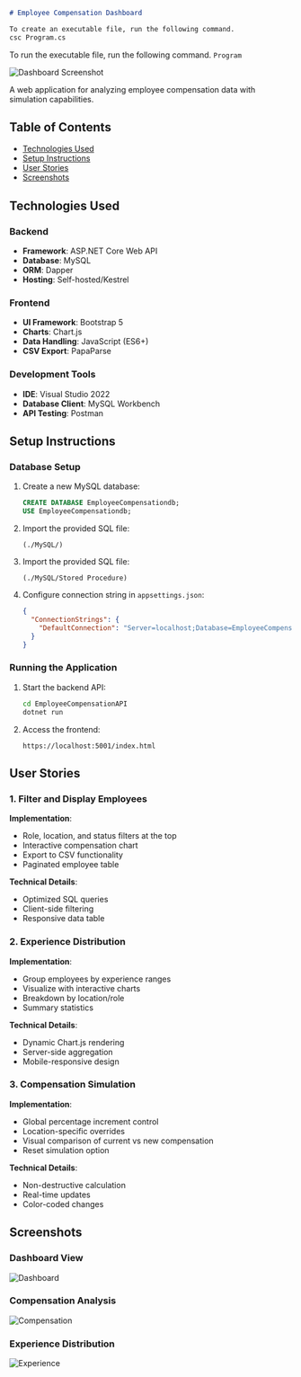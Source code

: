 ```markdown
# Employee Compensation Dashboard

To create an executable file, run the following command.
csc Program.cs
```

To run the executable file, run the following command.
``` Program ```

![Dashboard Screenshot](./screenshots/dashboard.png)

A web application for analyzing employee compensation data with simulation capabilities.

## Table of Contents
- [Technologies Used](#technologies-used)
- [Setup Instructions](#setup-instructions)
- [User Stories](#user-stories)
- [Screenshots](#screenshots)

## Technologies Used

### Backend
- **Framework**: ASP.NET Core Web API
- **Database**: MySQL
- **ORM**: Dapper
- **Hosting**: Self-hosted/Kestrel

### Frontend
- **UI Framework**: Bootstrap 5
- **Charts**: Chart.js
- **Data Handling**: JavaScript (ES6+)
- **CSV Export**: PapaParse

### Development Tools
- **IDE**: Visual Studio 2022
- **Database Client**: MySQL Workbench
- **API Testing**: Postman

## Setup Instructions

### Database Setup
1. Create a new MySQL database:
   ```sql
   CREATE DATABASE EmployeeCompensationdb;
   USE EmployeeCompensationdb;
   ```

2. Import the provided SQL file:
   ```folder
   (./MySQL/)
   ```
3. Import the provided SQL file:
   ```folder
   (./MySQL/Stored Procedure)
   ```
4. Configure connection string in `appsettings.json`:
   ```json
   {
     "ConnectionStrings": {
       "DefaultConnection": "Server=localhost;Database=EmployeeCompensationdb;Uid=root;Pwd=NT@wfeeqA07;"
     }
   }
   ```

### Running the Application
1. Start the backend API:
   ```bash
   cd EmployeeCompensationAPI
   dotnet run
   ```

2. Access the frontend:
   ```
   https://localhost:5001/index.html
   ```

## User Stories

### 1. Filter and Display Employees
**Implementation**:
- Role, location, and status filters at the top
- Interactive compensation chart
- Export to CSV functionality
- Paginated employee table

**Technical Details**:
- Optimized SQL queries
- Client-side filtering
- Responsive data table

### 2. Experience Distribution
**Implementation**:
- Group employees by experience ranges
- Visualize with interactive charts
- Breakdown by location/role
- Summary statistics

**Technical Details**:
- Dynamic Chart.js rendering
- Server-side aggregation
- Mobile-responsive design

### 3. Compensation Simulation
**Implementation**:
- Global percentage increment control
- Location-specific overrides
- Visual comparison of current vs new compensation
- Reset simulation option

**Technical Details**:
- Non-destructive calculation
- Real-time updates
- Color-coded changes

## Screenshots

### Dashboard View
![Dashboard](./screenshots/dashboard.png)

### Compensation Analysis
![Compensation](./screenshots/compensation.png)

### Experience Distribution
![Experience](./screenshots/experience.png)

```
